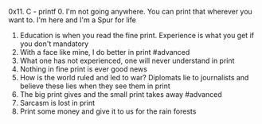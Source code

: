 0x11. C - printf
0. I'm not going anywhere. You can print that wherever you want to. I'm here and I'm a Spur for life
1. Education is when you read the fine print. Experience is what you get if you don't
mandatory
2. With a face like mine, I do better in print
#advanced
3. What one has not experienced, one will never understand in print
4. Nothing in fine print is ever good news
6. How is the world ruled and led to war? Diplomats lie to journalists and believe these lies when they see them in print
7. The big print gives and the small print takes away
#advanced
8. Sarcasm is lost in print
9. Print some money and give it to us for the rain forests
